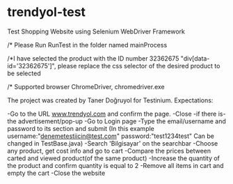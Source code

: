 # trendyol-test
Test Shopping Website using Selenium WebDriver Framework

/* Please Run RunTest in the folder named mainProcess

/*I have selected the product with the ID number 32362675 "div[data-id='32362675']", please replace the css selector of the desired product to be selected 

/* Supported browser ChromeDriver, chromedriver.exe

The project was created by Taner Doğruyol for Testinium. Expectations:

-Go to the URL www.trendyol.com and confirm the page. -Close -if there is- the advertisement/pop-up -Go to Login page -Type the email/username and password to its section and submit (In this example username:"denemetestiicin@test.com" password:"test1234test" Can be changed in TestBase.java) -Search 'Bilgisayar' on the searchbar -Choose any product, get cost info and go to cart -Compare the prices between carted and viewed product(of the same product) -Increase the quantity of the product and confirm quantity is equal to 2 -Remove all items in cart and empty the cart -Close the website
